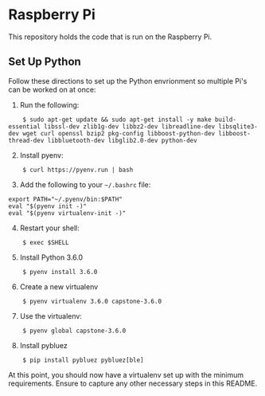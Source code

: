 # Raspberry Pi

This repository holds the code that is run on the Raspberry Pi.

## Set Up Python

Follow these directions to set up the Python envrionment so multiple Pi's can be worked on at once:

1. Run the following:

```
    $ sudo apt-get update && sudo apt-get install -y make build-essential libssl-dev zlib1g-dev libbz2-dev libreadline-dev libsqlite3-dev wget curl openssl bzip2 pkg-config libboost-python-dev libboost-thread-dev libbluetooth-dev libglib2.0-dev python-dev
```

2. Install pyenv:

```
    $ curl https://pyenv.run | bash
```

3. Add the following to your `~/.bashrc` file:


```
export PATH="~/.pyenv/bin:$PATH"
eval "$(pyenv init -)"
eval "$(pyenv virtualenv-init -)"
```

4. Restart your shell:

```
    $ exec $SHELL
```

5. Install Python 3.6.0

```
    $ pyenv install 3.6.0
```

6. Create a new virtualenv

```
    $ pyenv virtualenv 3.6.0 capstone-3.6.0
```

7. Use the virtualenv:

```
    $ pyenv global capstone-3.6.0
```

8. Install pybluez

```
    $ pip install pybluez pybluez[ble]
```

At this point, you should now have a virtualenv set up with the minimum requirements. Ensure to capture any other necessary steps in this README.
